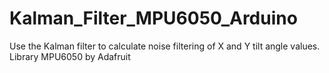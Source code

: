 # Kalman_Filter_MPU6050_Arduino
Use the Kalman filter to calculate noise filtering of X and Y tilt angle values. Library MPU6050 by Adafruit
